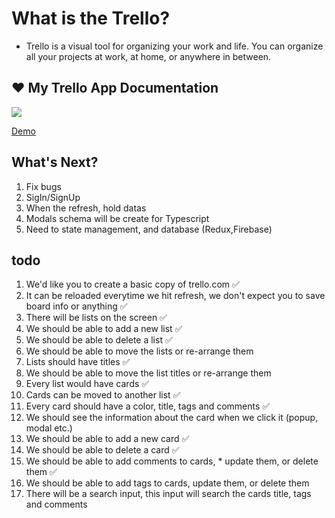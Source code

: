 # What is the Trello?
* Trello is a visual tool for organizing your work and life. You can organize all your projects at work, at home, or anywhere in between.

## ❤️ My Trello App Documentation
![](https://github.com/mhndsbgyn/trellohack/blob/main/public/trello.gif)

[Demo](https://trellohack.vercel.app/ "Trello Demo")


## What's Next?
1. Fix bugs
2. SigIn/SignUp
3. When the refresh, hold datas
4. Modals schema will be create for Typescript
5. Need to state management, and database (Redux,Firebase)

## todo
1. We'd like you to create a basic copy of trello.com ✅
2. It can be reloaded everytime we hit refresh, we don't expect you to save board info or anything ✅
3. There will be lists on the screen ✅
4. We should be able to add a new list ✅
5. We should be able to delete a list ✅
6. We should be able to move the lists or re-arrange them 
7. Lists should have titles ✅
8. We should be able to move the list titles or re-arrange them
9. Every list would have cards ✅
10. Cards can be moved to another list ✅
11. Every card should have a color, title, tags and comments ✅
12. We should see the information about the card when we click it (popup, modal etc.)
13. We should be able to add a new card ✅
14. We should be able to delete a card ✅
15. We should be able to add comments to cards, * update them, or delete them ✅
16. We should be able to add tags to cards, update them, or delete them
17. There will be a search input, this input will search the cards title, tags and comments
